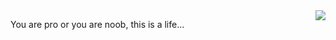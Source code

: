 <img align="right" src="https://github-readme-stats.vercel.app/api?username=Jeckerson&show_icons=true&icon_color=0366d6&text_color=24292e&bg_color=ffffff&hide_title=true" />

You are pro or you are noob, this is a life...

<!--
**Jeckerson/Jeckerson** is a ✨ _special_ ✨ repository because its `README.md` (this file) appears on your GitHub profile.

Here are some ideas to get you started:

- 🔭 I’m currently working on ...
- 🌱 I’m currently learning ...
- 👯 I’m looking to collaborate on ...
- 🤔 I’m looking for help with ...
- 💬 Ask me about ...
- 📫 How to reach me: ...
- 😄 Pronouns: ...
- ⚡ Fun fact: ...
-->
